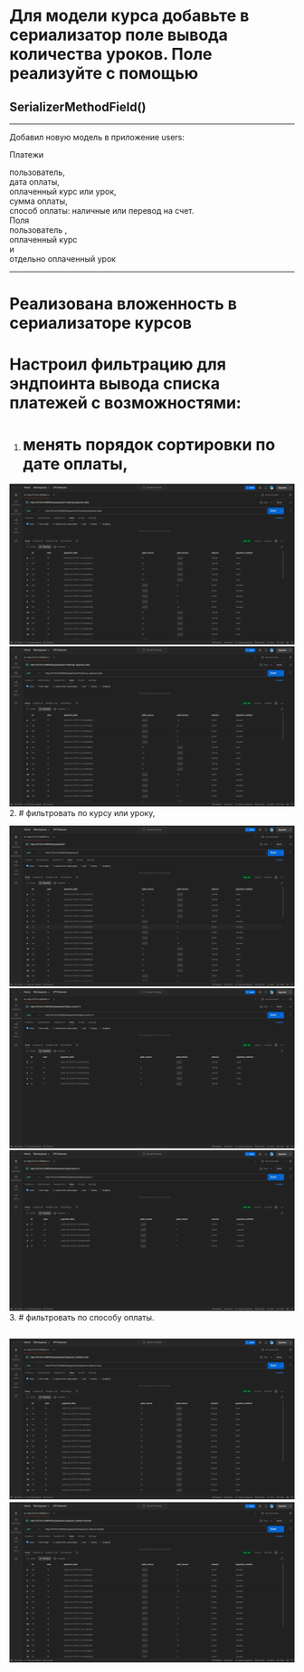 # Для модели курса добавьте в сериализатор поле вывода количества уроков. Поле реализуйте с помощью 
## SerializerMethodField()
___

 Добавил новую модель в приложение users: <br>

Платежи <br>

пользователь, <br>
дата оплаты, <br>
оплаченный курс или урок, <br>
сумма оплаты, <br>
способ оплаты: наличные или перевод на счет. <br>
Поля  <br>
пользователь 
,  <br>
оплаченный курс <br>
 и  <br>
отдельно оплаченный урок <br>
___
# Реализована вложенность в сериализаторе курсов
# Настроил фильтрацию для эндпоинта вывода списка платежей с возможностями:

1. # менять порядок сортировки по дате оплаты,
![ordering=payment_date.png](static/media/ordering%3Dpayment_date.png)
![ordering=-payment_date.png](static/media/ordering%3D-payment_date.png)
2. # фильтровать по курсу или уроку,

![payments.png](static/media/payments.png)
![payd_course=11.png](static/media/payd_course%3D11.png)
![payd_lesson=7.png](static/media/payd_lesson%3D7.png)
3. # фильтровать по способу оплаты.

![sorting_payment_method=cash.png](static/media/sorting_payment_method%3Dcash.png)
![sorting_payment_method=transfer.png](static/media/sorting_payment_method%3Dtransfer.png)
---
